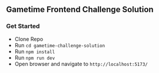 ## Gametime Frontend Challenge Solution

### Get Started

- Clone Repo
- Run `cd gametime-challenge-solution`
- Run `npm install`
- Run `npm run dev`
- Open browser and navigate to `http://localhost:5173/`
